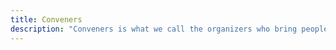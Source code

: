 ```yaml
---
title: Conveners
description: "Conveners is what we call the organizers who bring people and events together."
---
```


